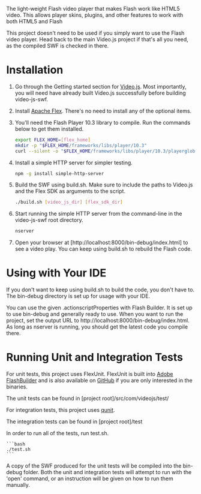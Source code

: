 The light-weight Flash video player that makes Flash work like HTML5 video. This allows player skins, plugins, and other features to work with both HTML5 and Flash

This project doesn't need to be used if you simply want to use the Flash video player.  Head back to the main Video.js project if that's all you need, as the compiled SWF is checked in there.

Installation
============

1. Go through the Getting started section for [Video.js](https://github.com/videojs/video.js/blob/master/CONTRIBUTING.md).  Most importantly, you will need have already built Video.js successfully before building video-js-swf.

2. Install [Apache Flex](http://flex.apache.org/installer.html).  There's no need to install any of the optional items.

3. You'll need the Flash Player 10.3 library to compile.  Run the commands below to get them installed.

    ```bash
    export FLEX_HOME=[flex_home]
    mkdir -p "$FLEX_HOME/frameworks/libs/player/10.3"
    curl --silent -o "$FLEX_HOME/frameworks/libs/player/10.3/playerglobal.swc" "http://fpdownload.macromedia.com/get/flashplayer/updaters/10/playerglobal10_3.swc"
   ```

4. Install a simple HTTP server for simpler testing.

    ```bash
    npm -g install simple-http-server
    ```
    
5. Build the SWF using build.sh.  Make sure to include the paths to Video.js and the Flex SDK as arguments to the script.

    ```bash
    ./build.sh [video_js_dir] [flex_sdk_dir]
    ```

7. Start running the simple HTTP server from the command-line in the video-js-swf root directory.

    ```bash
    nserver
    ```
    
8. Open your browser at [http://localhost:8000/bin-debug/index.html] to see a video play.  You can keep using build.sh to rebuild the Flash code.

Using with Your IDE
============

If you don't want to keep using build.sh to build the code, you don't have to.  The bin-debug directory is set up for usage with your IDE.

You can use the given .actionscriptProperties with Flash Builder.  It is set up to use bin-debug and generally ready to use.  When you want to run the project, set the output URL to http://localhost:8000/bin-debug/index.html.  As long as nserver is running, you should get the latest code you compile there.

Running Unit and Integration Tests
===========

For unit tests, this project uses FlexUnit.  FlexUnit is built into [Adobe FlashBuilder](ihttp://www.adobe.com/products/flash-builder.html) and is also available on [GitHub](https://github.com/flexunit/flexunit) if you are only interested in the binaries.

The unit tests can be found in [project root]/src/com/videojs/test/

For integration tests, this project uses [qunit](http://qunitjs.com/).

The integration tests can be found in [project root]/test

In order to run all of the tests, run test.sh.

    ```bash
    ./test.sh
    ```

A copy of the SWF produced for the unit tests will be compiled into the bin-debug folder.  Both the unit and integration tests will attempt to run with the 'open' command, or an instruction will be given on how to run them manually.

